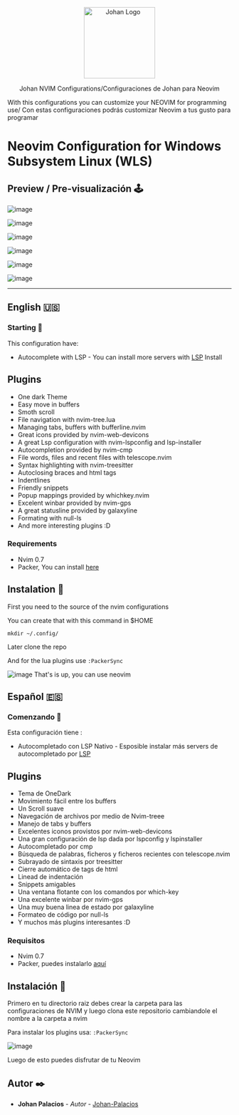 <p align="center">
    <img alt="Johan Logo" src="https://user-images.githubusercontent.com/77251405/120911904-37bcd800-c648-11eb-9358-e62e4e16ac1c.png" height="160" />
  </a>
  <p align="center">Johan NVIM Configurations/Configuraciones de Johan para Neovim</p>
  <p align="center">
  <p>With this configurations you can customize your NEOVIM for programming use/ Con estas configuraciones podrás customizar Neovim a tus gusto para programar
  </p>
  </p>
</p>

# Neovim Configuration  for Windows Subsystem Linux (WLS)

## Preview / Pre-visualización 🕹️

![image](https://user-images.githubusercontent.com/77251405/174420605-b4e34910-29e6-49e5-97bb-44cc88baa28f.png)

![image](https://user-images.githubusercontent.com/77251405/174420620-675c2c04-4471-4ebf-baa2-30c1b00f5b9b.png)

![image](https://user-images.githubusercontent.com/77251405/174420658-99648fc3-f0e6-4bb7-81b3-6c88b17c59f5.png)

![image](https://user-images.githubusercontent.com/77251405/174420681-bb61ce80-a6b0-44c6-a41c-f08f3dbbaba7.png)

![image](https://user-images.githubusercontent.com/77251405/174420698-c37c0e2d-acbb-42f7-96c8-d55294b56998.png)

![image](https://user-images.githubusercontent.com/77251405/174420723-54843ad0-5dcd-4966-8bae-58658e251277.png)

------------
## English 🇺🇸

### Starting 🚀

This configuration have:
- Autocomplete with LSP
        - You can install more servers with [LSP](https://github.com/neovim/nvim-lspconfig "LSP") Install
## Plugins

- One dark Theme
- Easy move in buffers
- Smoth scroll
- File navigation with nvim-tree.lua
- Managing tabs, buffers with bufferline.nvim
- Great icons provided by nvim-web-devicons
- A great Lsp configuration with nvim-lspconfig and lsp-installer
- Autocompletion provided by nvim-cmp
- File words, files and recent files with telescope.nvim
- Syntax highlighting with nvim-treesitter
- Autoclosing braces and html tags
- Indentlines
- Friendly snippets
- Popup mappings provided by whichkey.nvim
- Excelent winbar provided by nvim-gps
- A great statusline provided by galaxyline
- Formating with null-ls
- And more interesting plugins :D

### Requirements

- Nvim 0.7
- Packer, You can install [here](https://github.com/wbthomason/packer.nvim "aquí")

## Instalation  🔧


First you need to the source of the nvim configurations

You can create that with this command in $HOME

`mkdir ~/.config/`

 Later clone the repo


And for the lua plugins use
`:PackerSync`

![image](https://user-images.githubusercontent.com/77251405/174420755-c3769524-b3e1-4a46-afb6-5a72443b0641.png)
That's is up, you can use neovim

## Español 🇪🇸

### Comenzando 🚀

Esta configuración tiene :
- Autocompletado con LSP Nativo
        - Esposible instalar más servers de autocompletado por [LSP](https://github.com/neovim/nvim-lspconfig "LSP")
		
## Plugins

- Tema de OneDark
- Movimiento fácil entre los buffers
- Un Scroll suave
- Navegación de archivos por medio de Nvim-treee
- Manejo de tabs y buffers
- Excelentes iconos provistos por nvim-web-devicons
- Una gran configuración de lsp dada por lspconfig y lspinstaller
- Autocompletado por cmp
- Búsqueda de palabras, ficheros y ficheros recientes con telescope.nvim
- Subrayado de sintaxis por treesitter
- Cierre automático de tags de html
- Linead de indentación
- Snippets amigables
- Una ventana flotante con los comandos por which-key
- Una excelente winbar por nvim-gps
- Una muy buena linea de estado por galaxyline
- Formateo de código por null-ls
- Y muchos más plugins interesantes :D

### Requisitos

- Nvim 0.7
- Packer, puedes instalarlo [aquí](https://github.com/wbthomason/packer.nvim "aquí")

## Instalación  🔧

Primero en tu directorio raiz debes crear la carpeta para las configuraciones de NVIM y luego clona este repositorio cambiandole el nombre a la carpeta a nvim

Para instalar los plugins usa:
`:PackerSync`

![image](https://user-images.githubusercontent.com/77251405/174420755-c3769524-b3e1-4a46-afb6-5a72443b0641.png)

Luego de esto puedes disfrutar de tu Neovim

## Autor ✒️

* **Johan Palacios** - *Autor* - [Johan-Palacios](https://github.com/Johan-Palacios)
